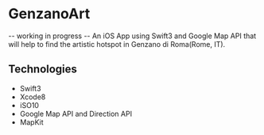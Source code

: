 # GenzanoArt

-- working in progress --
An iOS App using Swift3 and Google Map API that will help to find the artistic hotspot in Genzano di Roma(Rome, IT).

## Technologies

- Swift3
- Xcode8
- iSO10
- Google Map API and Direction API
- MapKit

